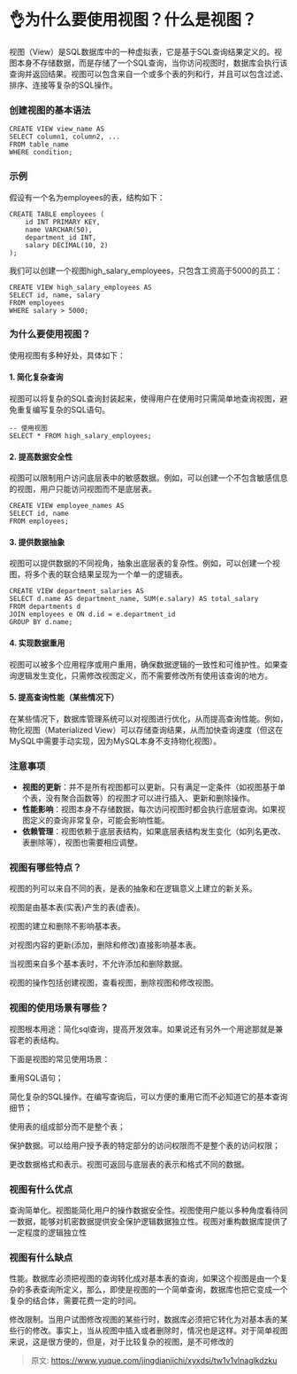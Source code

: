 # 👌为什么要使用视图？什么是视图？

视图（View）是SQL数据库中的一种虚拟表，它是基于SQL查询结果定义的。视图本身不存储数据，而是存储了一个SQL查询，当你访问视图时，数据库会执行该查询并返回结果。视图可以包含来自一个或多个表的列和行，并且可以包含过滤、排序、连接等复杂的SQL操作。

### 创建视图的基本语法
```plain
CREATE VIEW view_name AS
SELECT column1, column2, ...
FROM table_name
WHERE condition;
```

### 示例
假设有一个名为employees的表，结构如下：

```plain
CREATE TABLE employees (
    id INT PRIMARY KEY,
    name VARCHAR(50),
    department_id INT,
    salary DECIMAL(10, 2)
);
```

我们可以创建一个视图high_salary_employees，只包含工资高于5000的员工：

```plain
CREATE VIEW high_salary_employees AS
SELECT id, name, salary
FROM employees
WHERE salary > 5000;
```

### 为什么要使用视图？
使用视图有多种好处，具体如下：

#### 1. 简化复杂查询
视图可以将复杂的SQL查询封装起来，使得用户在使用时只需简单地查询视图，避免重复编写复杂的SQL语句。

```plain
-- 使用视图
SELECT * FROM high_salary_employees;
```

#### 2. 提高数据安全性
视图可以限制用户访问底层表中的敏感数据。例如，可以创建一个不包含敏感信息的视图，用户只能访问视图而不是底层表。

```plain
CREATE VIEW employee_names AS
SELECT id, name
FROM employees;
```

#### 3. 提供数据抽象
视图可以提供数据的不同视角，抽象出底层表的复杂性。例如，可以创建一个视图，将多个表的联合结果呈现为一个单一的逻辑表。

```plain
CREATE VIEW department_salaries AS
SELECT d.name AS department_name, SUM(e.salary) AS total_salary
FROM departments d
JOIN employees e ON d.id = e.department_id
GROUP BY d.name;
```

#### 4. 实现数据重用
视图可以被多个应用程序或用户重用，确保数据逻辑的一致性和可维护性。如果查询逻辑发生变化，只需修改视图定义，而不需要修改所有使用该查询的地方。

#### 5. 提高查询性能（某些情况下）
在某些情况下，数据库管理系统可以对视图进行优化，从而提高查询性能。例如，物化视图（Materialized View）可以存储查询结果，从而加快查询速度（但这在MySQL中需要手动实现，因为MySQL本身不支持物化视图）。

### 注意事项
+ **视图的更新**：并不是所有视图都可以更新。只有满足一定条件（如视图基于单个表，没有聚合函数等）的视图才可以进行插入、更新和删除操作。
+ **性能影响**：视图本身不存储数据，每次访问视图时都会执行底层查询。如果视图定义的查询非常复杂，可能会影响性能。
+ **依赖管理**：视图依赖于底层表结构，如果底层表结构发生变化（如列名更改、表删除等），视图也需要相应调整。

### 视图有哪些特点？
视图的列可以来自不同的表，是表的抽象和在逻辑意义上建立的新关系。

视图是由基本表(实表)产生的表(虚表)。

视图的建立和删除不影响基本表。

对视图内容的更新(添加，删除和修改)直接影响基本表。

当视图来自多个基本表时，不允许添加和删除数据。

视图的操作包括创建视图，查看视图，删除视图和修改视图。

### 视图的使用场景有哪些？
视图根本用途：简化sql查询，提高开发效率。如果说还有另外一个用途那就是兼容老的表结构。

下面是视图的常见使用场景：

重用SQL语句；

简化复杂的SQL操作。在编写查询后，可以方便的重用它而不必知道它的基本查询细节；

使用表的组成部分而不是整个表；

保护数据。可以给用户授予表的特定部分的访问权限而不是整个表的访问权限；

更改数据格式和表示。视图可返回与底层表的表示和格式不同的数据。

### 视图有什么优点
查询简单化。视图能简化用户的操作数据安全性。视图使用户能以多种角度看待同一数据，能够对机密数据提供安全保护逻辑数据独立性。视图对重构数据库提供了一定程度的逻辑独立性

### 视图有什么缺点
性能。数据库必须把视图的查询转化成对基本表的查询，如果这个视图是由一个复杂的多表查询所定义，那么，即使是视图的一个简单查询，数据库也把它变成一个复杂的结合体，需要花费一定的时间。

修改限制。当用户试图修改视图的某些行时，数据库必须把它转化为对基本表的某些行的修改。事实上，当从视图中插入或者删除时，情况也是这样。对于简单视图来说，这是很方便的，但是，对于比较复杂的视图，是不可修改的



> 原文: <https://www.yuque.com/jingdianjichi/xyxdsi/tw1v1vlnaglkdzku>